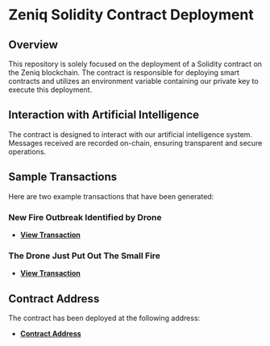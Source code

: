 # **Zeniq Solidity Contract Deployment**

## **Overview**

This repository is solely focused on the deployment of a Solidity contract on the Zeniq blockchain. The contract is responsible for deploying smart contracts and utilizes an environment variable containing our private key to execute this deployment.

## **Interaction with Artificial Intelligence**

The contract is designed to interact with our artificial intelligence system. Messages received are recorded on-chain, ensuring transparent and secure operations.

## **Sample Transactions**

Here are two example transactions that have been generated:

### **New Fire Outbreak Identified by Drone**

- **[View Transaction](https://smart.zeniq.net/transaction/0x597f0e2b9bd56e5f76d8253153ccafc368391107d6679caec2edb6624b450491)**

### **The Drone Just Put Out The Small Fire**

- **[View Transaction](https://smart.zeniq.net/transaction/0x1d87505d9cdac3692cb529762b00430a9b0d18460d26d2c699e26e0a16623741)**

## **Contract Address**

The contract has been deployed at the following address:

- **[Contract Address](https://smart.zeniq.net/address/0x2858B09643277Cb9cd4C5592a38a2195434ef398)**
